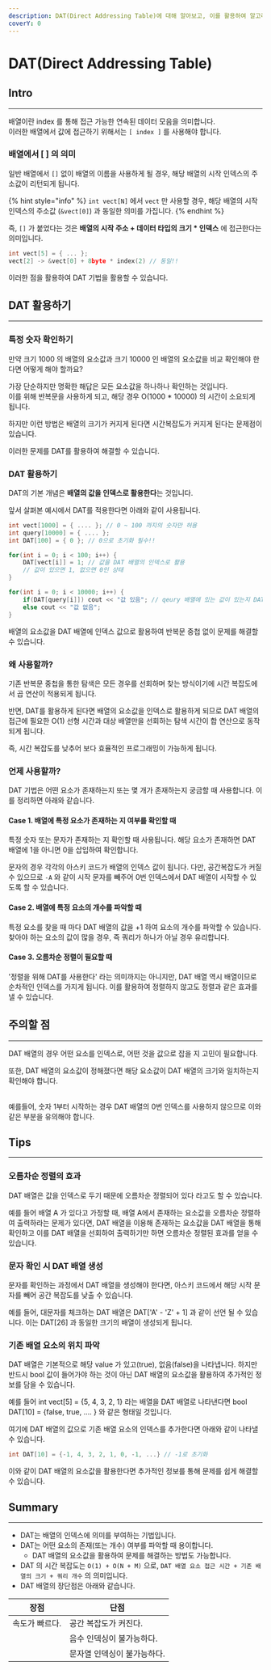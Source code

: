 ```yaml
---
description: DAT(Direct Addressing Table)에 대해 알아보고, 이를 활용하여 알고리즘 문제에 적용합니다.
coverY: 0
---
```


# DAT(Direct Addressing Table)

## Intro

***

배열이란 index 를 통해 접근 가능한 연속된 데이터 모음을 의미합니다.\
이러한 배열에서 값에 접근하기 위해서는 `[ index ]` 를 사용해야 합니다.

### 배열에서 \[ ] 의 의미

일반 배열에서 `[]` 없이 배열의 이름을 사용하게 될 경우, 해당 배열의 시작 인덱스의 주소값이 리턴되게 됩니다.

{% hint style="info" %}
`int vect[N]` 에서 `vect` 만 사용할 경우, 해당 배열의 시작 인덱스의 주소값  (`&vect[0]`) 과 동일한 의미를 가집니다.
{% endhint %}

즉, `[]` 가 붙었다는 것은 **배열의 시작 주소 + 데이터 타입의 크기 \* 인덱스** 에 접근한다는 의미입니다.

```cpp
int vect[5] = { ... };
vect[2] -> &vect[0] + 8byte * index(2) // 동일!!
```

이러한 점을 활용하여 DAT 기법을 활용할 수 있습니다.



## DAT 활용하기

***

### 특정 숫자 확인하기

만약 크기 1000 의 배열의 요소값과 크기 10000 인 배열의 요소값을 비교 확인해야 한다면 어떻게 해야 할까요?

가장 단순하지만 명확한 해답은 모든 요소값을 하나하나 확인하는 것입니다.\
이를 위해 반복문을 사용하게 되고, 해당 경우 O(1000 \* 10000) 의 시간이 소요되게 됩니다.

하지만 이런 방법은 배열의 크기가 커지게 된다면 시간복잡도가 커지게 된다는 문제점이 있습니다.

이러한 문제를 DAT를 활용하여 해결할 수 있습니다.

### DAT 활용하기

DAT의 기본 개념은 **배열의 값을 인덱스로 활용한다**는 것입니다.

앞서 살펴본 예시에서 DAT를 적용한다면 아래와 같이 사용됩니다.

```cpp
int vect[1000] = { .... }; // 0 ~ 100 까지의 숫자만 허용
int query[10000] = { .... };
int DAT[100] = { 0 }; // 0으로 초기화 필수!!

for(int i = 0; i < 100; i++) {
    DAT[vect[i]] = 1; // 값을 DAT 배열의 인덱스로 활용
    // 값이 있으면 1, 없으면 0인 상태
}

for(int i = 0; i < 10000; i++) {
    if(DAT[query[i]]) cout << "값 있음"; // qeury 배열에 있는 값이 있는지 DAT 배열을 통해 확인
    else cout << "값 없음";
}
```

배열의 요소값을 DAT 배열에 인덱스 값으로 활용하여 반복문 중첩 없이 문제를 해결할 수 있습니다.

### 왜 사용할까?

기존 반복문 중첩을 통한 탐색은 모든 경우를 선회하며 찾는 방식이기에 시간 복잡도에서 곱 연산이 적용되게 됩니다.

반면, DAT를 활용하게 된다면 배열의 요소값을 인덱스로 활용하게 되므로 DAT 배열의 접근에 필요한 O(1) 선형 시간과 대상 배열만을 선회하는 탐색 시간이 합 연산으로 동작되게 됩니다.

즉, 시간 복잡도를 낮추어 보다 효율적인 프로그래밍이 가능하게 됩니다.

### 언제 사용할까?

DAT 기법은 어떤 요소가 존재하는지 또는 몇 개가 존재하는지 궁금할 때 사용합니다. 이를 정리하면 아래와 같습니다.

#### Case 1. 배열에 특정 요소가 존재하는 지 여부를 확인할 때

특정 숫자 또는 문자가 존재하는 지 확인할 때 사용됩니다. 해당 요소가 존재하면 DAT 배열에 1을 아니면 0을 삽입하여 확인합니다.

문자의 경우 각각의 아스키 코드가 배열의 인덱스 값이 됩니다. 다만, 공간복잡도가 커질 수 있으므로 `-A` 와 같이 시작 문자를 빼주어 0번 인덱스에서 DAT 배열이 시작할 수 있도록 할 수 있습니다.

#### Case 2. 배열에 특정 요소의 개수를 파악할 때

특정 요소를 찾을 때 마다 DAT 배열의 값을 +1 하여 요소의 개수를 파악할 수 있습니다. 찾아야 하는 요소의 값이 많을 경우, 즉 쿼리가 하나가 아닐 경우 유리합니다.

#### Case 3. 오름차순 정렬이 필요할 때

'정렬을 위해 DAT를 사용한다' 라는 의미까지는 아니지만, DAT 배열 역시 배열이므로 순차적인 인덱스를 가지게 됩니다. 이를 활용하여 정렬하지 않고도 정렬과 같은 효과를 낼 수 있습니다.



## 주의할 점

***

DAT 배열의 경우 어떤 요소를 인덱스로, 어떤 것을 값으로 잡을 지 고민이 필요합니다.

또한, DAT 배열의 요소값이 정해졌다면 해당 요소값이 DAT 배열의 크기와 일치하는지 확인해야 합니다.

\
예를들어, 숫자 1부터 시작하는 경우 DAT 배열의 0번 인덱스를 사용하지 않으므로 이와 같은 부분을 유의해야 합니다.



## Tips

***

### 오름차순 정렬의 효과

DAT 배열은 값을 인덱스로 두기 때문에 오름차순 정렬되어 있다 라고도 할 수 있습니다.

예를 들어 배열 A 가 있다고 가정할 때, 배열 A에서 존재하는 요소값을 오름차순 정렬하여 출력하라는 문제가 있다면, DAT 배열을 이용해 존재하는 요소값을 DAT 배열을 통해 확인하고 이를 DAT 배열을 선회하여 출력하기만 하면 오름차순 정렬된 효과를 얻을 수 있습니다.

### 문자 확인 시 DAT 배열 생성

문자를 확인하는 과정에서 DAT 배열을 생성해야 한다면, 아스키 코드에서 해당 시작 문자를 빼어 공간 복잡도를 낮출 수 있습니다.

예를 들어, 대문자를 체크하는 DAT 배열은 DAT\['A' - 'Z' + 1] 과 같이 선언 될 수 있습니다. 이는 DAT\[26] 과 동일한 크기의 배열이 생성되게 됩니다.

### 기존 배열 요소의 위치 파악

DAT 배열은 기본적으로 해당 value 가 있고(true), 없음(false)을 나타냅니다. 하지만 반드시 bool 값이 들어가야 하는 것이 아닌 DAT 배열의 요소값을 활용하여 추가적인 정보를 담을 수 있습니다.

예를 들어 int vect\[5] = {5, 4, 3, 2, 1} 라는 배열을 DAT 배열로 나타낸다면 bool DAT\[10] = {false, true, .... } 와 같은 형태일 것입니다.

여기에 DAT 배열의 값으로 기존 배열 요소의 인덱스를 추가한다면 아래와 같이 나타낼 수 있습니다.

```cpp
int DAT[10] = {-1, 4, 3, 2, 1, 0, -1, ...} // -1로 초기화
```

이와 같이 DAT 배열의 요소값을 활용한다면 추가적인 정보를 통해 문제를 쉽게 해결할 수 있습니다.



## Summary

***

* DAT는 배열의 인덱스에 의미를 부여하는 기법입니다.
* DAT는 어떤 요소의  존재(또는 개수) 여부를 파악할 때 용이합니다.
  * DAT 배열의 요소값을 활용하여 문제를 해결하는 방법도 가능합니다.
* DAT 의 시간 복잡도는 `O(1) + O(N + M)` 으로, `DAT 배열 요소 접근 시간 + 기존 배열의 크기 + 쿼리 개수` 의 의미입니다.
* DAT 배열의 장단점은 아래와 같습니다.

| 장점       | 단점              |
| -------- | --------------- |
| 속도가 빠르다. | 공간 복잡도가 커진다.    |
|          | 음수 인덱싱이 불가능하다.  |
|          | 문자열 인덱싱이 불가능하다. |

